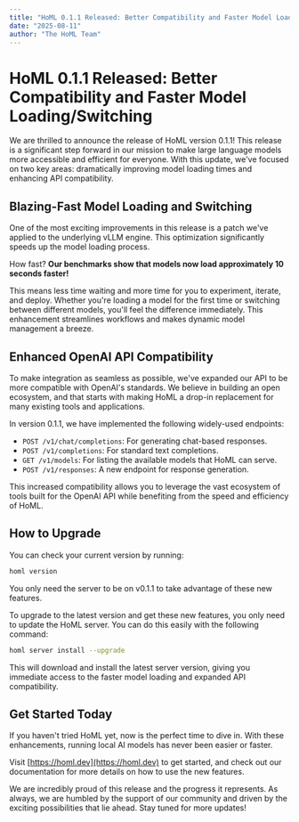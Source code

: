 ```yaml
---
title: "HoML 0.1.1 Released: Better Compatibility and Faster Model Loading/Switching"
date: "2025-08-11"
author: "The HoML Team"
---
```


# HoML 0.1.1 Released: Better Compatibility and Faster Model Loading/Switching

We are thrilled to announce the release of HoML version 0.1.1! This release is a significant step forward in our mission to make large language models more accessible and efficient for everyone. With this update, we've focused on two key areas: dramatically improving model loading times and enhancing API compatibility.

## Blazing-Fast Model Loading and Switching

One of the most exciting improvements in this release is a patch we've applied to the underlying vLLM engine. This optimization significantly speeds up the model loading process.

How fast? **Our benchmarks show that models now load approximately 10 seconds faster!**

This means less time waiting and more time for you to experiment, iterate, and deploy. Whether you're loading a model for the first time or switching between different models, you'll feel the difference immediately. This enhancement streamlines workflows and makes dynamic model management a breeze.

## Enhanced OpenAI API Compatibility

To make integration as seamless as possible, we've expanded our API to be more compatible with OpenAI's standards. We believe in building an open ecosystem, and that starts with making HoML a drop-in replacement for many existing tools and applications.

In version 0.1.1, we have implemented the following widely-used endpoints:

-   `POST /v1/chat/completions`: For generating chat-based responses.
-   `POST /v1/completions`: For standard text completions.
-   `GET /v1/models`: For listing the available models that HoML can serve.
-   `POST /v1/responses`: A new endpoint for response generation.

This increased compatibility allows you to leverage the vast ecosystem of tools built for the OpenAI API while benefiting from the speed and efficiency of HoML.

## How to Upgrade

You can check your current version by running:

```bash
homl version
```

You only need the server to be on v0.1.1 to take advantage of these new features.

To upgrade to the latest version and get these new features, you only need to update the HoML server. You can do this easily with the following command:

```bash
homl server install --upgrade
```

This will download and install the latest server version, giving you immediate access to the faster model loading and expanded API compatibility.

## Get Started Today

If you haven't tried HoML yet, now is the perfect time to dive in. With these enhancements, running local AI models has never been easier or faster.

Visit [https://homl.dev](https://homl.dev) to get started, and check out our documentation for more details on how to use the new features.

We are incredibly proud of this release and the progress it represents. As always, we are humbled by the support of our community and driven by the exciting possibilities that lie ahead. Stay tuned for more updates!